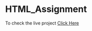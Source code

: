 # HTML_Assignment

To check the live project [Click Here](https://utkarshhtmlassignment.netlify.app/)

